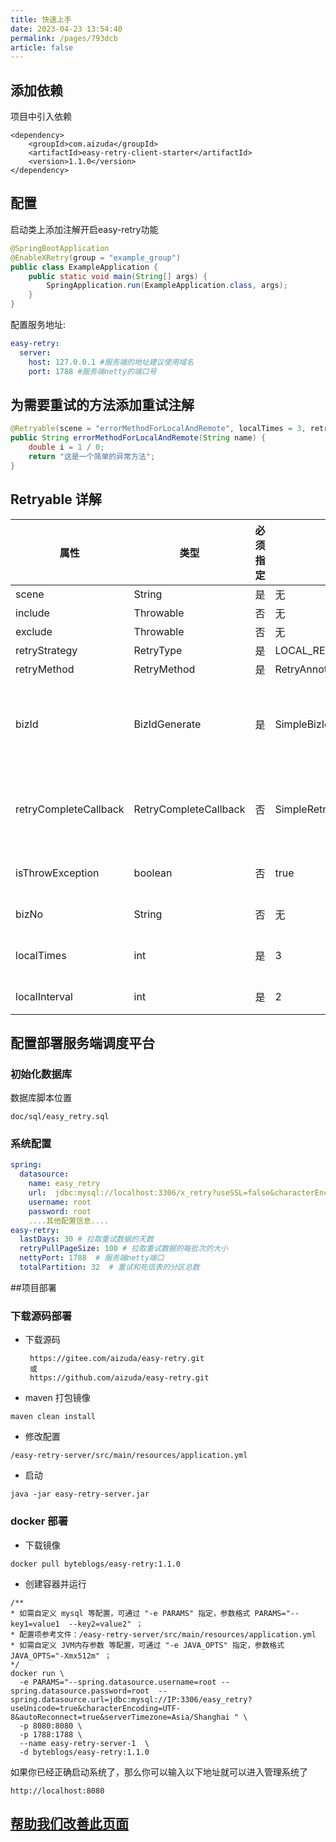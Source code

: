 ```yaml
---
title: 快速上手
date: 2023-04-23 13:54:40
permalink: /pages/793dcb
article: false
---
```


## 添加依赖
项目中引入依赖
```
<dependency>
    <groupId>com.aizuda</groupId>
    <artifactId>easy-retry-client-starter</artifactId>
    <version>1.1.0</version>
</dependency>
```

## 配置
启动类上添加注解开启easy-retry功能
```java
@SpringBootApplication
@EnableXRetry(group = "example_group")
public class ExampleApplication {
    public static void main(String[] args) {
        SpringApplication.run(ExampleApplication.class, args);
    }
}
```

配置服务地址:
```yaml
easy-retry:
  server: 
    host: 127.0.0.1 #服务端的地址建议使用域名
    port: 1788 #服务端netty的端口号

```


## 为需要重试的方法添加重试注解
```java
@Retryable(scene = "errorMethodForLocalAndRemote", localTimes = 3, retryStrategy = RetryType.LOCAL_REMOTE)
public String errorMethodForLocalAndRemote(String name) {
    double i = 1 / 0;
    return "这是一个简单的异常方法";
}
```

## Retryable 详解
|属性|类型|必须指定|默认值|描述|
|-|-|-|-|-|
| scene |String|是|无|场景|
| include | Throwable |否|无|包含的异常|
| exclude |Throwable|否|无|排除的异常|
| retryStrategy|RetryType|是|LOCAL_REMOTE|重试策略|
| retryMethod|RetryMethod|是|RetryAnnotationMethod|重试处理入口|
| bizId | BizIdGenerate |是| SimpleBizIdGenerate |自定义业务id，默认为hash(param),传入成员列表，全部拼接取hash|
| retryCompleteCallback | RetryCompleteCallback |否| SimpleRetryCompleteCallback |服务端重试完成(重试成功、重试到达最大次数)回调客户端|
| isThrowException|boolean|否|true| 本地重试完成后是否抛出异常 |
| bizNo |String|否|无| bizNo spel表达式|
| localTimes |int|是|3| 本地重试次数 次数必须大于等于1|
| localInterval |int|是|2| 本地重试间隔时间(s)|

## 配置部署服务端调度平台
### 初始化数据库
数据库脚本位置
```
doc/sql/easy_retry.sql
```

### 系统配置
```yaml
spring:
  datasource:
    name: easy_retry
    url:  jdbc:mysql://localhost:3306/x_retry?useSSL=false&characterEncoding=utf8&useUnicode=true
    username: root
    password: root
    ....其他配置信息....
easy-retry:
  lastDays: 30 # 拉取重试数据的天数
  retryPullPageSize: 100 # 拉取重试数据的每批次的大小
  nettyPort: 1788  # 服务端netty端口
  totalPartition: 32  # 重试和死信表的分区总数

```

##项目部署
### 下载源码部署
- 下载源码
  ```
   https://gitee.com/aizuda/easy-retry.git
   或
   https://github.com/aizuda/easy-retry.git
  ```

- maven 打包镜像
```
maven clean install
```

- 修改配置
```
/easy-retry-server/src/main/resources/application.yml
```

- 启动
```
java -jar easy-retry-server.jar
```

### docker 部署
- 下载镜像
```
docker pull byteblogs/easy-retry:1.1.0
```

- 创建容器并运行

```
/**
* 如需自定义 mysql 等配置，可通过 "-e PARAMS" 指定，参数格式 PARAMS="--key1=value1  --key2=value2" ；
* 配置项参考文件：/easy-retry-server/src/main/resources/application.yml
* 如需自定义 JVM内存参数 等配置，可通过 "-e JAVA_OPTS" 指定，参数格式 JAVA_OPTS="-Xmx512m" ；
*/
docker run \
  -e PARAMS="--spring.datasource.username=root --spring.datasource.password=root  --spring.datasource.url=jdbc:mysql://IP:3306/easy_retry?useUnicode=true&characterEncoding=UTF-8&autoReconnect=true&serverTimezone=Asia/Shanghai " \
  -p 8080:8080 \
  -p 1788:1788 \
  --name easy-retry-server-1  \
  -d byteblogs/easy-retry:1.1.0

```

如果你已经正确启动系统了，那么你可以输入以下地址就可以进入管理系统了
```
http://localhost:8080
```

## [帮助我们改善此页面](https://gitee.com/aizuda/easy-retry-docs/blob/master/docs/01.%E6%8C%87%E5%8D%97/01.%E6%8C%87%E5%8D%97/02.%E5%BF%AB%E9%80%9F%E4%B8%8A%E6%89%8B.md)
